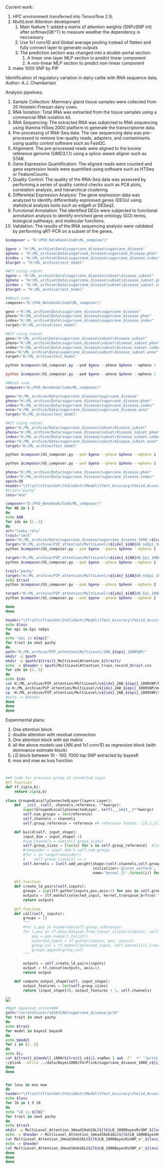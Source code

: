 Current work:

1. HPC environment transferred into Tensorflow 2.9;
2. MultiLevel Attention development
   1. Main feature 1: added a matrix of attention weights (SNPxSNP int) after softmax(QK^T) to measure weather the dependency is neccessury
   2.  Use 1x1 conv1D and Global average pooling instead of flatten and fully connect layer to generate outputs
   3. The prediction section was changed into a double-portal section:
      1.  A linear one-layer MLP section to predict linear component 
      2.  A non-linear MLP section to predict non-linear component 
3. make 1000 SNP by PIP



Identification of regulatory variation in dairy cattle with RNA sequence data, Author: A.J. Chamberlain

Analysis pipelines:

1. Sample Collection: Mammary gland tissue samples were collected from 20 Holstein-Friesian dairy cows.
2. RNA Isolation: Total RNA was extracted from the tissue samples using a commercial RNA isolation kit.
3. RNA Sequencing: The extracted RNA was subjected to RNA sequencing using Illumina HiSeq 2000 platform to generate the transcriptome data.
4. Pre-processing of RNA-Seq data: The raw sequencing data was pre-processed to remove low-quality reads, adapters, and contaminants using quality control software such as FastQC.
5. Alignment: The pre-processed reads were aligned to the bovine reference genome (UMD3.1.1) using a splice-aware aligner such as STAR.
6. Gene Expression Quantification: The aligned reads were counted and gene expression levels were quantified using software such as HTSeq or FeatureCounts.
7. Quality Control: The quality of the RNA-Seq data was assessed by performing a series of quality control checks such as PCA plots, correlation analysis, and hierarchical clustering.
8. Differential Expression Analysis: The gene expression data was analyzed to identify differentially expressed genes (DEGs) using statistical analysis tools such as edgeR or DESeq2.
9. Functional Annotation: The identified DEGs were subjected to functional annotation analysis to identify enriched gene ontology (GO) terms, biological pathways, and molecular functions.
10. Validation: The results of the RNA sequencing analysis were validated by performing qRT-PCR on a subset of the genes.

```powershell
$composer = "D:\PhD_Notebook\Code\ML_composer\"

$geno = "H:\ML_archive\Data\sugarcane_disease\sugarcane_disease"
$pheno = "H:\ML_archive\Data\sugarcane_disease\sugarcane_disease.phen"
$index = "H:\ML_archive\Data\sugarcane_disease\sugarcane_disease.index"
$target = "H:\ML_archive\test_model" 

##If using subset 
$geno = "H:\ML_archive\Data\sugarcane_disease\subset\disease_subset"
$pheno = "H:\ML_archive\Data\sugarcane_disease\subset\disease_subset.phen"
$index = "H:\ML_archive\Data\sugarcane_disease\subset\disease_subset.index"
$target = "H:\ML_archive\test_model" 

##Bash code
composer="D:\PhD_Notebook\Code\ML_composer\"

geno ="H:\ML_archive\Data\sugarcane_disease\sugarcane_disease"
pheno="H:\ML_archive\Data\sugarcane_disease\sugarcane_disease.phen"
index="H:\ML_archive\Data\sugarcane_disease\sugarcane_disease.index"
target="H:\ML_archive\test_model" 

##If using subset 
geno="H:\ML_archive\Data\sugarcane_disease\subset\disease_subset"
pheno="H:\ML_archive\Data\sugarcane_disease\subset\disease_subset.phen"
index="H:\ML_archive\Data\sugarcane_disease\subset\disease_subset.index"
anno="H:\ML_archive\Data\sugarcane_disease\subset\disease_subset.anno"
target="H:\ML_archive\test_model" 

python $composer/GS_composer.py --ped $geno --pheno $pheno --mpheno 1 --index $index --trait smut --width 256 --depth 0 --model "LNN" -o $target --quiet 1 --plot --epoch 5 --round 1 --locallyConnect 8 --embedding 8 --batch 8

python $composer/GS_composer.py --ped $geno --pheno $pheno --mpheno 1 --index $index --trait smut --width 256 --depth 0 --model "MultiLevelNN" -o $target --quiet 1 --plot --epoch 5 --round 1 --locallyConnect 8 --embedding 8 --batch 8


```

```bash
##Bash code
composer="D:/PhD_Notebook/Code/ML_composer/"

geno="H:/ML_archive/Data/sugarcane_disease/sugarcane_disease"
pheno="H:/ML_archive/Data/sugarcane_disease/sugarcane_disease.phen"
index="H:/ML_archive/Data/sugarcane_disease/sugarcane_disease.index"
anno="H:/ML_archive/Data/sugarcane_disease/sugarcane_disease.anno"
target="H:/ML_archive/test_model" 

##If using subset 
geno="H:/ML_archive/Data/sugarcane_disease/subset/disease_subset"
pheno="H:/ML_archive/Data/sugarcane_disease/subset/disease_subset.phen"
index="H:/ML_archive/Data/sugarcane_disease/subset/disease_subset.index"
anno="H:/ML_archive/Data/sugarcane_disease/subset/disease_subset.anno"
target="H:/ML_archive/test_model" 

python $composer/GS_composer.py --ped $geno --pheno $pheno --mpheno 1 --index $index --trait smut --width 256 --depth 0 --model "LNN" -o $target --quiet 1 --plot --epoch 5 --round 1 --locallyConnect 8 --embedding 8 --batch 8

python $composer/GS_composer.py --ped $geno --pheno $pheno --mpheno 1 --index $index --trait smut --width 256 --depth 1 --model "MultiLevel Attention" -o $target --quiet 1 --plot --epoch 5 --round 1 --locallyConnect 8 --embedding 8 --batch 8 --num-heads 1 --locallyBlock 10

pheno="H:/ML_archive/Data/sugarcane_disease/sugarcane_disease.phen"
index="H:/ML_archive/Data/sugarcane_disease/sugarcane_disease.index"
epoch=30
header="\tTrait\tTrainSet\tValidSet\tModel\tTest_Accuracy\tValid_Accuracy\t${loss}\tRuntime"
#trait="pachy"
loss="mse"

composer="D:/PhD_Notebook/Code/ML_composer/"
for AB in 1 2
do
echo $AB
for idx in {1..5}
do
act="leaky_relu"
trait="smut"
geno="H:/ML_archive/Data/sugarcane_disease/sugarcane_disease_1000_v${idx}_${trait}"
target="H:/ML_archive/PIP_attention/MultiLevel/v${idx}_${AB}AB_noEpi_1000SNP/"
python $composer/GS_composer.py --ped $geno --pheno $pheno --mpheno 1 --index $index --trait $trait --width 256 --depth 1 --model "MultiLevel Attention" -o $target --quiet 1 --plot --epoch $epoch --round 1 --locallyConnect 16 --embedding 16 --AttentionBlock $AB --activation $act --batch 256 --num-heads 1 --locallyBlock 1 --vindex $idx --lr 0.001 --loss $loss

target="H:/ML_archive/PIP_attention/MultiLevel/v${idx}_${AB}AB_Epi_1000SNP/"
python $composer/GS_composer.py --ped $geno --pheno $pheno --mpheno 1 --index $index --trait $trait --width 256 --depth 1 --model "MultiLevel Attention" -o $target --quiet 1 --plot --epoch $epoch --round 1 --locallyConnect 16 --embedding 16 --AttentionBlock $AB --activation $act --batch 256 --num-heads 1 --locallyBlock 1 --epistatic --vindex $idx --lr 0.001 --loss $loss

trait="pachy"
target="H:/ML_archive/PIP_attention/MultiLevel/v${idx}_${AB}AB_noEpi_1000SNP/"
echo $trait
python $composer/GS_composer.py --ped $geno --pheno $pheno --mpheno 2 --index $index --trait $trait --width 256 --depth 1 --model "MultiLevel Attention" -o $target --quiet 1 --plot --epoch $epoch --round 1 --locallyConnect 16 --embedding 16 --AttentionBlock $AB --activation $act --batch 256 --num-heads 1 --locallyBlock 1 --vindex $idx --lr 0.001 --loss $loss

target="H:/ML_archive/PIP_attention/MultiLevel/v${idx}_${AB}AB_Epi_1000SNP/"
python $composer/GS_composer.py --ped $geno --pheno $pheno --mpheno 2 --index $index --trait $trait --width 256 --depth 1 --model "MultiLevel Attention" -o $target --quiet 1 --plot --epoch $epoch --round 1 --locallyConnect 16 --embedding 16 --AttentionBlock $AB --activation $act --batch 256 --num-heads 1 --locallyBlock 1 --epistatic --vindex $idx --lr 0.001 --loss $loss

done
done

header="\tTrait\tTrainSet\tValidSet\tModel\tTest_Accuracy\tValid_Accuracy\t${loss}\tRuntime"
echo $loss
for epi in Epi noEpi
do 
echo "epi is ${epi}"
for trait in smut pachy
do
path="H:/ML_archive/PIP_attention/MultiLevel/2AB_${epi}_1000SNP/"
mkdir -p $path
mkdir -p $path/${trait}_MultiLevelAttention_${trait}/
echo -e $header > $path/MultiLevelAttention_train_record_$trait.csv
for idx in {1..5}
do
echo $idx
cat H:/ML_archive/PIP_attention/MultiLevel/v${idx}_2AB_${epi}_1000SNP/MultiLevelAttention_train_record_${trait}.csv | grep -v "Trait" >> $path/MultiLevelAttention_train_record_${trait}.csv
cp H:/ML_archive/PIP_attention/MultiLevel/v${idx}_2AB_${epi}_1000SNP/model_summary.txt $path/
cp  H:/ML_archive/PIP_attention/MultiLevel/v${idx}_2AB_${epi}_1000SNP/${trait}_MultiLevelAttention_${trait}/* $path/${trait}_MultiLevelAttention_${trait}/
#echo -e $header
done
done
done

```

Experimental plans:

1. One attention block
2. double attention with residual connection
3. One attention block with epi matrix
4. all the above models use LNN and 1x1 conv1D as regression block (with dominance estimate block)
5. LD block between 10 - 100; 1000 top SNP extracted by bayesR
6. mse and mae as loss function

```python


### Code for previous group LD connected layer
@tf.function
def tf_zip(a,b):
    return zip(a,b)
    
class GroupedLocallyConnectedLayer(layers.Layer):
    def __init__(self, channels,reference, **kwargs):
        super(GroupedLocallyConnectedLayer, self).__init__(**kwargs)
        self.num_groups = len(reference)
        self.channels = channels
        self.group_reference = reference ## reference format: [[0,1,2],[3,4,5],[6,7,8]...]

    def build(self, input_shape):
        input_dim = input_shape[-1]
        #sum_channels = sum(self.group_sizes)
        self.group_sizes = [len(x) for x in self.group_reference]  #[input_dim // self.num_groups] * self.num_groups
        #remainder = input_dim % self.num_groups
        #for i in range(remainder):
        #    self.group_sizes[i] += 1
        self.kernels = [self.add_weight(shape=(self.channels,self.group_sizes[i],input_dim), 
                                        initializer='glorot_uniform', 
                                        name='kernel_{}'.format(i)) for i in range(self.num_groups)]
        
    @tf.function
    def create_ld_pairs(self,inputs):
        groups = zip([tf.gather(inputs,pos,axis=1) for pos in self.group_reference],self.kernels)
        outputs = [tf.matmul(selected_input, kernel,transpose_b=True) for selected_input,kernel in pairs]
        return outputs
        
    @tf.function
    def call(self, inputs):
        groups = []
        """
        #for i,pos in enumerate(self.group_reference):
        for i,pos in tf.data.Dataset.from_tensor_slices((indices, self.group_reference)):
            pos = pos.numpy().tolist()
            selected_input = tf.gather(inputs, pos, axis=1)
            group_cal = tf.matmul(selected_input, self.kernels[i],transpose_b=True)
            groups.append(group_cal)
        """
        
        outputs = self.create_ld_pairs(inputs)
        output = tf.concat(outputs, axis=1)
        return output

    def compute_output_shape(self, input_shape):
        output_features = len(self.group_sizes)
        return (input_shape[0], output_features + 1, self.channels)
```

![](C:\Users\70651\AppData\Roaming\Typora\typora-user-images\image-20230530144447692.png)

```bash
##get bayesian scores###
path="/scratch/user/s4563146/sugarcane_disease/gctb"
for trait in smut pachy
do
echo $trait
for model in bayesC bayesR
do
echo $model
for i in {1..5}
do 
echo $i; 
cat ${trait}_${model}_1000/${trait}_v${i}.snpRes | awk -F"  +" '{print $3,$6,$9}' > ${trait}_${model}_1000/${trait}_v${i}.snpEff; 
~/plink --bfile ../data/Bayes1000/ForPlink/sugarcane_disease_1000_v${i}_${trait} --score ${trait}_${model}_1000/${trait}_v${i}.snpEff header sum --out ${trait}_${model}_1000/${trait}_v${i}.score; done
done
done


for loss in mse mae
do
header="\tTrait\tTrainSet\tValidSet\tModel\tTest_Accuracy\tValid_Accuracy\t${loss}\tRuntime" 
echo $loss
for lb in 1 5 10
do 
echo "LB is ${lb}"
for trait in smut pachy
do
echo $trait
mkdir -p MultiLevel_Attention_1Head16eb16LC${lb}LB_1000BayesRsSNP_${loss}_pcaIndex
echo -e $header > MultiLevel_Attention_1Head16eb16LC${lb}LB_1000BayesRsSNP_${loss}_pcaIndex/MultiLevelAttention_train_record_${trait}.csv
cat MultiLevel_Attention_1Head16eb16LC${lb}LB_1000BayesRsSNP_v*_${loss}_pcaIndex/MultiLevelAttention_train_record_${trait}.csv | grep -v "Trait" >> MultiLevel_Attention_1Head16eb16LC${lb}LB_1000BayesRsSNP_${loss}_pcaIndex/MultiLevelAttention_train_record_${trait}.csv
echo -e $header
cat MultiLevel_Attention_1Head16eb16LC${lb}LB_1000BayesRsSNP_v*_${loss}_pcaIndex/MultiLevelAttention_train_record_${trait}.csv | grep -v "Trait"
done
done
done

```

